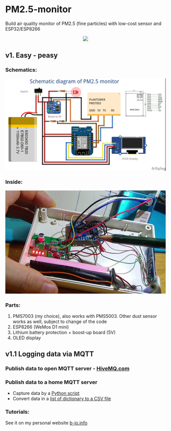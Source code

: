 # PM2.5-monitor
Build air quality monitor of PM2.5 (fine particles) with low-cost sensor and ESP32/ESP8266

<p align="center">
  <img src="img/pm25.gif"/>
</p>

## v1. Easy - peasy
### Schematics:
<p align="center">
  <img src="img/pm25_v1.jpg"/>
</p>

### Inside:
<p align="center">
  <img src="img/inside.jpg"/>
</p>

### Parts:  
1. PMS7003 (my choice), also works with PMS5003. Other dust sensor works as well, subject to change of the code  
2. ESP8266 (WeMos D1 mini)  
3. Lithium battery protection + boost-up board (5V)  
4. OLED display  

## v1.1 Logging data via MQTT

### Publish data to open MQTT server - [HiveMQ.com](https://b-io.info/tutorials/pm25-monitor/4/)

### Publish data to a home MQTT server
- Capture data by a [Python script](https://github.com/binh-bk/PM2.5-monitor/blob/master/py/collector.py)
- Convert data in a [list of dictionary to a CSV file](https://github.com/binh-bk/PM2.5-monitor/blob/master/py/convert2csv.py)

### Tutorials:
See it on my personal website [b-io.info](https://b-io.info/tutorials/pm25-monitor/)

